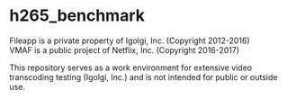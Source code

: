 # h265_benchmark
Fileapp is a private property of Igolgi, Inc. (Copyright 2012-2016)  
VMAF is a public project of Netflix, Inc. (Copyright 2016-2017)

This repository serves as a work environment for extensive video transcoding testing (Igolgi, Inc.) and is not intended for public or outside use.
